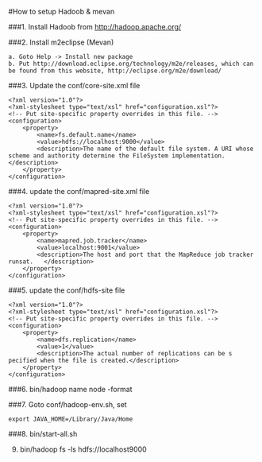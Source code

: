 #How to setup Hadoob & mevan

###1. Install Hadoob from  http://hadoop.apache.org/


###2. Install m2eclipse (Mevan)

    a. Goto Help -> Install new package
    b. Put http://download.eclipse.org/technology/m2e/releases, which can be found from this website, http://eclipse.org/m2e/download/  



###3. Update the conf/core-site.xml file

```
<?xml version="1.0"?>
<?xml-stylesheet type="text/xsl" href="configuration.xsl"?>
<!-- Put site-specific property overrides in this file. -->
<configuration>
    <property>
        <name>fs.default.name</name>
        <value>hdfs://localhost:9000</value>
        <description>The name of the default file system. A URI whose scheme and authority determine the FileSystem implementation.</description>
    </property> 
</configuration>
```

###4. update the conf/mapred-site.xml file

```
<?xml version="1.0"?>
<?xml-stylesheet type="text/xsl" href="configuration.xsl"?>
<!-- Put site-specific property overrides in this file. -->
<configuration>
    <property>
        <name>mapred.job.tracker</name>
        <value>localhost:9001</value>
        <description>The host and port that the MapReduce job tracker runsat.   </description>
    </property> 
</configuration>
```

###5. update the conf/hdfs-site file

```
<?xml version="1.0"?>
<?xml-stylesheet type="text/xsl" href="configuration.xsl"?>
<!-- Put site-specific property overrides in this file. -->
<configuration>
    <property>
        <name>dfs.replication</name>
        <value>1</value>
        <description>The actual number of replications can be s     pecified when the file is created.</description>
    </property> 
</configuration>
```

###6. bin/hadoop name node -format



###7. Goto conf/hadoop-env.sh, set

```
export JAVA_HOME=/Library/Java/Home
```

###8. bin/start-all.sh



9. bin/hadoop fs -ls hdfs://localhost9000


